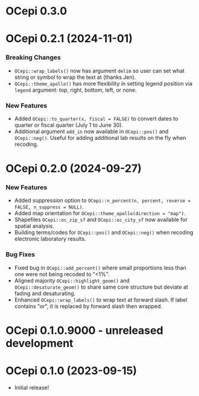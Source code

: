 # OCepi 0.3.0

# OCepi 0.2.1 (2024-11-01)

### Breaking Changes

-   `OCepi::wrap_labels()` now has argument `delim` so user can set what string or symbol to wrap the text at (thanks Jen).
-   `OCepi::theme_apollo()` has more flexibility in setting legend position via `legend` argument: top, right, bottom, left, or none.

### New Features

-   Added `OCepi::to_quarter(x, fiscal = FALSE)` to convert dates to quarter or fiscal quarter (July 1 to June 30).
-   Additional argument `add_in` now available in `OCepi::pos()` and `OCepi::neg()`. Useful for adding additional lab results on the fly when recoding.

# OCepi 0.2.0 (2024-09-27)

### New Features

-   Added suppression option to `OCepi::n_percent(n, percent, reverse = FALSE, n_suppress = NULL)`.
-   Added map orientation for `OCepi::theme_apollo(direction = "map")`.
-   Shapefiles `OCepi::oc_zip_sf` and `OCepi::oc_city_sf` now available for spatial analysis.
-   Building terms/codes for `OCepi::pos()` and `OCepi::neg()` when recoding electronic laboratory results.

### Bug Fixes

-   Fixed bug in `OCepi::add_percent()` where small proportions less than one were not being recoded to "\<1%".
-   Aligned majority `OCepi::highlight_geom()` and `OCepi::desaturate_geom()` to share same core structure but deviate at fading and desaturating.
-   Enhanced `OCepi::wrap_labels()` to wrap text at forward slash. If label contains "or", it is replaced by forward slash then wrapped.

# OCepi 0.1.0.9000 - unreleased development

# OCepi 0.1.0 (2023-09-15)

-   Initial release!
